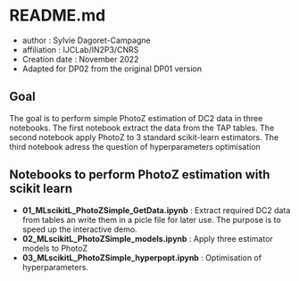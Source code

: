 # README.md

- author : Sylvie Dagoret-Campagne
- affiliation : IJCLab/IN2P3/CNRS
- Creation date : November 2022
- Adapted for DP02 from the original DP01 version

## Goal

The goal is to perform simple PhotoZ estimation of DC2 data in three notebooks.
The first notebook extract the data from the TAP tables.
The second notebook apply PhotoZ to 3 standard scikit-learn estimators.
The third notebook adress the question of hyperparameters optimisation



## Notebooks to perform PhotoZ estimation with scikit learn


- **01_MLscikitL_PhotoZSimple_GetData.ipynb** : Extract required DC2 data from tables an write them in a picle file for later use. The purpose is to speed up the interactive demo. 
- **02_MLscikitL_PhotoZSimple_models.ipynb** : Apply three estimator models to PhotoZ 
- **03_MLscikitL_PhotoZSimple_hyperpopt.ipynb** : Optimisation of hyperparameters.
